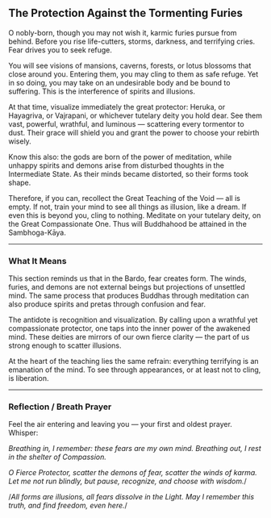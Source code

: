 ## The Protection Against the Tormenting Furies

O nobly-born, though you may not wish it, karmic furies pursue from behind. Before you rise life-cutters, storms, darkness, and terrifying cries. Fear drives you to seek refuge.

You will see visions of mansions, caverns, forests, or lotus blossoms that close around you. Entering them, you may cling to them as safe refuge. Yet in so doing, you may take on an undesirable body and be bound to suffering. This is the interference of spirits and illusions.

At that time, visualize immediately the great protector: Heruka, or Hayagriva, or Vajrapani, or whichever tutelary deity you hold dear. See them vast, powerful, wrathful, and luminous — scattering every tormentor to dust. Their grace will shield you and grant the power to choose your rebirth wisely.

Know this also: the gods are born of the power of meditation, while unhappy spirits and demons arise from disturbed thoughts in the Intermediate State. As their minds became distorted, so their forms took shape.

Therefore, if you can, recollect the Great Teaching of the Void — all is empty. If not, train your mind to see all things as illusion, like a dream. If even this is beyond you, cling to nothing. Meditate on your tutelary deity, on the Great Compassionate One. Thus will Buddhahood be attained in the Sambhoga-Kāya.

---

### What It Means

This section reminds us that in the Bardo, fear creates form. The winds, furies, and demons are not external beings but projections of unsettled mind. The same process that produces Buddhas through meditation can also produce spirits and pretas through confusion and fear.

The antidote is recognition and visualization. By calling upon a wrathful yet compassionate protector, one taps into the inner power of the awakened mind. These deities are mirrors of our own fierce clarity — the part of us strong enough to scatter illusions.

At the heart of the teaching lies the same refrain: everything terrifying is an emanation of the mind. To see through appearances, or at least not to cling, is liberation.

---

### Reflection / Breath Prayer

Feel the air entering and leaving you — your first and oldest prayer. Whisper:

*Breathing in, I remember: these fears are my own mind.
Breathing out, I rest in the shelter of Compassion.*

*O Fierce Protector,
scatter the demons of fear,
scatter the winds of karma.
Let me not run blindly,
but pause,
recognize,
and choose with wisdom.*/

/*All forms are illusions,
all fears dissolve in the Light.
May I remember this truth,
and find freedom,
even here.*/
